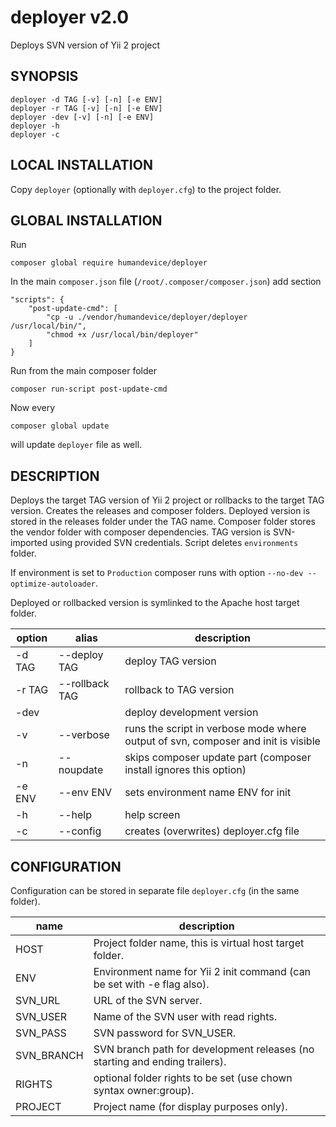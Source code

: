 # deployer v2.0

Deploys SVN version of Yii 2 project

## SYNOPSIS

    deployer -d TAG [-v] [-n] [-e ENV]
    deployer -r TAG [-v] [-n] [-e ENV]
    deployer -dev [-v] [-n] [-e ENV]
    deployer -h
    deployer -c
    
## LOCAL INSTALLATION

Copy `deployer` (optionally with `deployer.cfg`) to the project folder.

## GLOBAL INSTALLATION

Run

    composer global require humandevice/deployer
    
In the main `composer.json` file (`/root/.composer/composer.json`) add section

    "scripts": {
        "post-update-cmd": [
            "cp -u ./vendor/humandevice/deployer/deployer /usr/local/bin/",
            "chmod +x /usr/local/bin/deployer"
        ]
    }

Run from the main composer folder

    composer run-script post-update-cmd
    
Now every

    composer global update
   
will update `deployer` file as well.

## DESCRIPTION

Deploys the target TAG version of Yii 2 project or rollbacks to the target TAG version. 
Creates the releases and composer folders. Deployed version is stored in the releases
folder under the TAG name. Composer folder stores the vendor folder with composer
dependencies. TAG version is SVN-imported using provided SVN credentials.
Script deletes `environments` folder.

If environment is set to `Production` composer runs with option `--no-dev --optimize-autoloader`.

Deployed or rollbacked version is symlinked to the Apache host target folder.

| option | alias          | description
|--------|----------------|-----------------------------------------------------------------------------------
| -d TAG | --deploy TAG   | deploy TAG version
| -r TAG | --rollback TAG | rollback to TAG version
| -dev   |                | deploy development version
| -v     | --verbose      | runs the script in verbose mode where output of svn, composer and init is visible
| -n     | --noupdate     | skips composer update part (composer install ignores this option)
| -e ENV | --env ENV      | sets environment name ENV for init
| -h     | --help         | help screen
| -c     | --config       | creates (overwrites) deployer.cfg file

## CONFIGURATION

Configuration can be stored in separate file `deployer.cfg` (in the same folder).

| name       | description
|------------|----------------------------------------------------------------------------
| HOST       | Project folder name, this is virtual host target folder.
| ENV        | Environment name for Yii 2 init command (can be set with -e flag also).
| SVN_URL    | URL of the SVN server.
| SVN_USER   | Name of the SVN user with read rights.
| SVN_PASS   | SVN password for SVN_USER.
| SVN_BRANCH | SVN branch path for development releases (no starting and ending trailers).
| RIGHTS     | optional folder rights to be set (use chown syntax owner:group).
| PROJECT    | Project name (for display purposes only).

